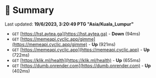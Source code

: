 # 📖 Summary
Last updated: **19/6/2023, 3:20:49 PTG "Asia/Kuala_Lumpur"**

- `GET` [https://hst.aytea.ga](https://hst.aytea.ga) - **Down** (94ms)
- `GET` [https://memeapi.cyclic.app/gimme](https://memeapi.cyclic.app/gimme) - **Up** (921ms)
- `GET` [https://memeapi.cyclic.app](https://memeapi.cyclic.app) - **Up** (722ms)
- `GET` [https://klik.ml/health](https://klik.ml/health) - **Up** (655ms)
- `GET` [https://dumb.onrender.com](https://dumb.onrender.com) - **Up** (402ms)
